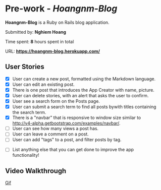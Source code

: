 # Pre-work - *Hoangnm-Blog*

**Hoangnm-Blog** is a Ruby on Rails blog application.

Submitted by: **Nghiem Hoang**

Time spent: **8** hours spent in total

URL: **https://hoangnm-blog.herokuapp.com/**

## User Stories

* [x] User can create a new post, formatted using the Markdown language.
* [x] User can edit an existing post.
* [x] There is one post that introduces the App Creator with name, picture.
* [x] User can delete stories, with an alert that asks the user to confirm.
* [x] User see a search form on the Posts page.
* [x] User can submit a search term to find all posts bywith titles containing the search term.
* [x] There is a "navbar" that is responsive to window size similar to http://v4-alpha.getbootstrap.com/examples/navbar/. 
* [ ] User can see how many views a post has. 
* [ ] User can leave a comment on a post.
* [ ] User can add "tags" to a post, and filter posts by tag. 
- [ ] List anything else that you can get done to improve the app functionality!

## Video Walkthrough 
[Gif](http://i.imgur.com/qQZX8b5.gifv)
